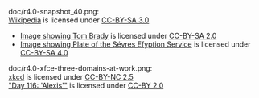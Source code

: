 doc/r4.0-snapshot\_40.png:  
[Wikipedia](https://en.wikipedia.org/wiki/Main_page) is licensed under [CC-BY-SA 3.0](https://en.wikipedia.org/wiki/Wikipedia:Text_of_Creative_Commons_Attribution-ShareAlike_3.0_Unported_License)  
* [Image showing Tom Brady](https://commons.wikimedia.org/wiki/File:Bucs_WFT_223_\(50833097576\).jpg) is licensed under [CC-BY-SA 2.0](https://creativecommons.org/licenses/by-sa/2.0/)
* [Image showing Plate of the Sévres Efyption Service](https://commons.wikimedia.org/wiki/File:Plate_showing_statues_of_Amenhotep_III_at_Luxor,_Egypt._Commissioned_by_Napoleon_as_a_present_to_Josephine_but_she_rejected_it._From_France._The_Victoria_and_Albert_Museum,_London.jpg) is licensed under [CC-BY-SA 4.0](https://creativecommons.org/licenses/by-sa/4.0/)  

doc/r4.0-xfce-three-domains-at-work.png:  
[xkcd](https://xkcd.com) is licensed under [CC-BY-NC 2.5](https://creativecommons.org/licenses/by-nc/2.5/)  
["Day 116: 'Alexis'"](https://www.flickr.com/photos/66779558@N02/6968727080) is licensed under [CC-BY 2.0](https://creativecommons.org/licenses/by/2.0/)
